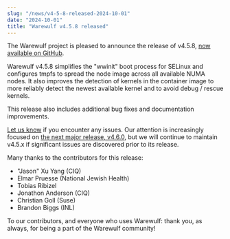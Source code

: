 ```yaml
---
slug: "/news/v4-5-8-released-2024-10-01"
date: "2024-10-01"
title: "Warewulf v4.5.8 released"
---
```


The Warewulf project is pleased to announce the release of v4.5.8, [now
available on GitHub][1].

[1]: https://github.com/warewulf/warewulf/releases/tag/v4.5.8

Warewulf v4.5.8 simplifies the "wwinit" boot process for SELinux and configures
tmpfs to spread the node image across all available NUMA nodes. It also
improves the detection of kernels in the container image to more reliably
detect the newest available kernel and to avoid debug / rescue kernels.

This release also includes additional bug fixes and documentation improvements.

[Let us know][2] if you encounter any issues. Our attention is increasingly
focused on [the next major release, v4.6.0][3], but we will continue to
maintain v4.5.x if significant issues are discovered prior to its release.

[2]: https://github.com/warewulf/warewulf/issues/new/choose

[3]: https://github.com/warewulf/warewulf/milestone/7

Many thanks to the contributors for this release:

- "Jason" Xu Yang (CIQ)
- Elmar Pruesse (National Jewish Health)
- Tobias Ribizel
- Jonathon Anderson (CIQ)
- Christian Goll (Suse)
- Brandon Biggs (INL)

To our contributors, and everyone who uses Warewulf: thank you, as always, for
being a part of the Warewulf community!
